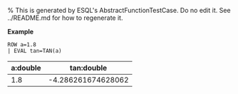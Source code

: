 % This is generated by ESQL's AbstractFunctionTestCase. Do no edit it. See ../README.md for how to regenerate it.

**Example**

```esql
ROW a=1.8
| EVAL tan=TAN(a)
```

| a:double | tan:double |
| --- | --- |
| 1.8 | -4.286261674628062 |


